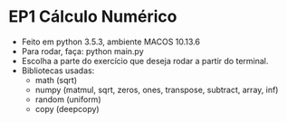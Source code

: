 # EP1 Cálculo Numérico

* Feito em python 3.5.3, ambiente MACOS 10.13.6
* Para rodar, faça: python main.py
* Escolha a parte do exercício que deseja rodar a partir do terminal.
* Bibliotecas usadas:
    * math (sqrt)
    * numpy (matmul, sqrt, zeros, ones, transpose, subtract, array, inf)
    * random (uniform)
    * copy (deepcopy)
